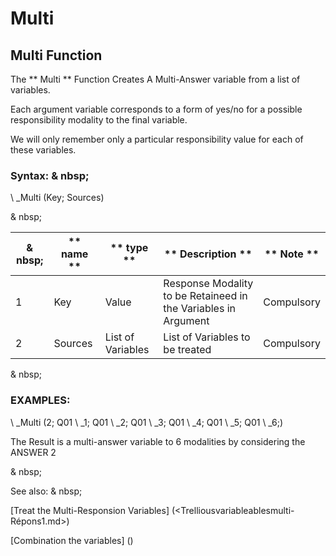 # Multi

## Multi Function

The ** Multi ** Function Creates A Multi-Answer variable from a list of variables.

Each argument variable corresponds to a form of yes/no for a possible responsibility modality to the final variable.

We will only remember only a particular responsibility value for each of these variables.

### Syntax: & nbsp;

\ _Multi (Key; Sources)

& nbsp;

| & nbsp; | ** name ** | ** type ** | ** Description ** | ** Note ** |
| --- | --- | --- | --- | --- |
| &#49; | Key | Value | Response Modality to be Retaineed in the Variables in Argument | Compulsory |
| &#50; | Sources | List of Variables | List of Variables to be treated | Compulsory |

& nbsp;

### EXAMPLES:

\ _Multi (2; Q01 \ _1; Q01 \ _2; Q01 \ _3; Q01 \ _4; Q01 \ _5; Q01 \ _6;)

The Result is a multi-answer variable to 6 modalities by considering the ANSWER 2

& nbsp;

See also: & nbsp;

[Treat the Multi-Responsion Variables] (<Trelliousvariableablesmulti-Répons1.md>)

[Combination the variables] (<combination thevariables1.md>)